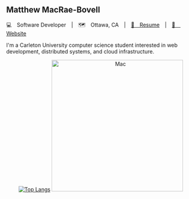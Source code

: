 
<div align="left">
    
## Matthew MacRae-Bovell

  💻 Software Developer | 🗺️ Ottawa, CA | <a href="https://drive.google.com/file/d/17BXO0uemAjefYHP6bXKdZmKiLD--HekM/view">📝 Resume</a> | <a href="https://matthewmacraebovell.com/">🔗 Website</a>

I'm a Carleton University computer science student interested in web development, distributed systems, and cloud infrastructure.





</div>
<div align="center">

[![Top Langs](https://github-readme-stats.vercel.app/api/top-langs/?username=mathyoumb)](https://github.com/anuraghazra/github-readme-stats)
<img src="https://github.com/MathyouMB/MathyouMB/blob/master/skill_wheel.gif" width="350px" alt="Mac">
</div>
